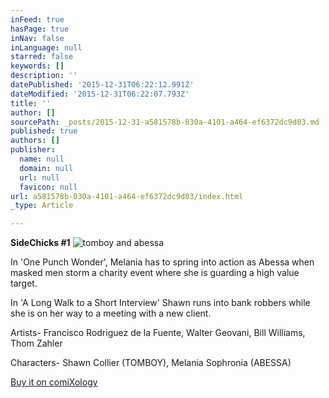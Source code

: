 ```yaml
---
inFeed: true
hasPage: true
inNav: false
inLanguage: null
starred: false
keywords: []
description: ''
datePublished: '2015-12-31T06:22:12.991Z'
dateModified: '2015-12-31T06:22:07.793Z'
title: ''
author: []
sourcePath: _posts/2015-12-31-a581578b-030a-4101-a464-ef6372dc9d03.md
published: true
authors: []
publisher:
  name: null
  domain: null
  url: null
  favicon: null
url: a581578b-030a-4101-a464-ef6372dc9d03/index.html
_type: Article

---
```

**SideChicks \#1**
![tomboy and abessa](https://the-grid-user-content.s3-us-west-2.amazonaws.com/8ceb5703-690d-4000-962c-3d12b50aa4d8.png)

In 'One Punch Wonder', Melania has to spring into action as Abessa when masked men storm a charity event where she is guarding a high value target. 

In 'A Long Walk to a Short Interview' Shawn runs into bank robbers while she is on her way to a meeting with a new client. 

Artists- Francisco Rodriguez de la Fuente, Walter Geovani, Bill Williams, Thom Zahler 

Characters- Shawn Collier (TOMBOY), Melania Sophronia (ABESSA)

[Buy it on comiXology][0]

[0]: https://www.comixology.com/SideChicks-1/digital-comic/17913